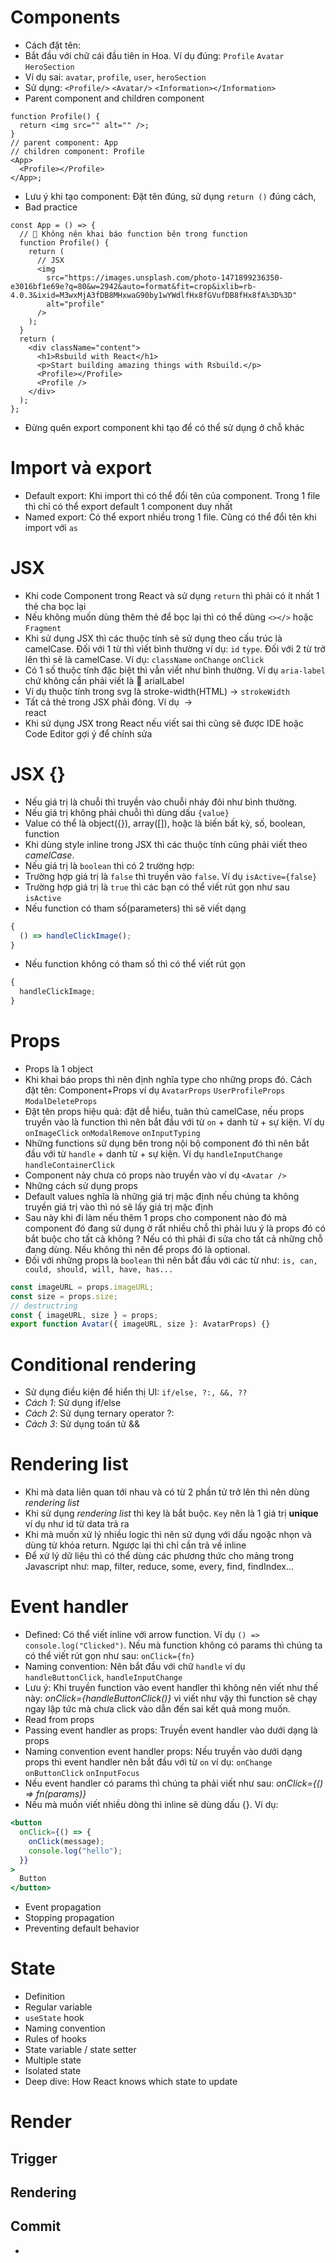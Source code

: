 # Components

- Cách đặt tên:
- Bắt đầu với chữ cái đầu tiên in Hoa. Ví dụ đúng: `Profile` `Avatar` `HeroSection`
- Ví dụ sai: `avatar`, `profile`, `user`, `heroSection`
- Sử dụng: `<Profile/>` `<Avatar/>` `<Information></Information>`
- Parent component and children component

```tsx
function Profile() {
  return <img src="" alt="" />;
}
// parent component: App
// children component: Profile
<App>
  <Profile></Profile>
</App>;
```

- Lưu ý khi tạo component: Đặt tên đúng, sử dụng `return ()` đúng cách,
- Bad practice

```tsx
const App = () => {
  // 🛑 Không nên khai báo function bên trong function
  function Profile() {
    return (
      // JSX
      <img
        src="https://images.unsplash.com/photo-1471899236350-e3016bf1e69e?q=80&w=2942&auto=format&fit=crop&ixlib=rb-4.0.3&ixid=M3wxMjA3fDB8MHxwaG90by1wYWdlfHx8fGVufDB8fHx8fA%3D%3D"
        alt="profile"
      />
    );
  }
  return (
    <div className="content">
      <h1>Rsbuild with React</h1>
      <p>Start building amazing things with Rsbuild.</p>
      <Profile></Profile>
      <Profile />
    </div>
  );
};
```

- Đừng quên export component khi tạo để có thể sử dụng ở chỗ khác

# Import và export

- Default export: Khi import thì có thể đổi tên của component. Trong 1 file thì chỉ có thể export default 1 component duy nhất
- Named export: Có thể export nhiều trong 1 file. Cũng có thể đổi tên khi import với `as`

# JSX

- Khi code Component trong React và sử dụng `return` thì phải có ít nhất 1 thẻ cha bọc lại
- Nếu không muốn dùng thêm thẻ để bọc lại thì có thể dùng `<></>` hoặc `Fragment`
- Khi sử dụng JSX thì các thuộc tính sẽ sử dụng theo cấu trúc là camelCase. Đối với 1 từ thì viết bình thường ví dụ: `id` `type`. Đối với 2 từ trở lên thì sẽ là camelCase. Ví dụ: `className` `onChange` `onClick`
- Có 1 số thuộc tính đặc biệt thì vẫn viết như bình thường. Ví dụ `aria-label` chứ không cần phải viết là 🛑 arialLabel
- Ví dụ thuộc tính trong svg là stroke-width(HTML) -> `strokeWidth`
- Tất cả thẻ trong JSX phải đóng. Ví dụ <img> -> <img/> <div/> <div>react</div>
- Khi sử dụng JSX trong React nếu viết sai thì cũng sẽ được IDE hoặc Code Editor gợi ý để chỉnh sửa

# JSX {}

- Nếu giá trị là chuỗi thì truyền vào chuỗi nháy đôi như bình thường.
- Nếu giá trị không phải chuỗi thì dùng dấu `{value}`
- Value có thể là object({}), array([]), hoặc là biến bất kỳ, số, boolean, function
- Khi dùng style inline trong JSX thì các thuộc tính cũng phải viết theo _camelCase_.
- Nếu giá trị là `boolean` thì có 2 trường hợp:
- Trường hợp giá trị là `false` thì truyền vào `false`. Ví dụ `isActive={false}`
- Trường hợp giá trị là `true` thì các bạn có thể viết rút gọn như sau `isActive`
- Nếu function có tham số(parameters) thì sẽ viết dạng

```js
{
  () => handleClickImage();
}
```

- Nếu function không có tham số thì có thể viết rút gọn

```js
{
  handleClickImage;
}
```

# Props

- Props là 1 object
- Khi khai báo props thì nên định nghĩa type cho những props đó. Cách đặt tên: Component+Props ví dụ `AvatarProps` `UserProfileProps` `ModalDeleteProps`
- Đặt tên props hiệu quả: đặt dễ hiểu, tuân thủ camelCase, nếu props truyền vào là function thì nên bắt đầu với từ `on` + danh từ + sự kiện. Ví dụ `onImageClick` `onModalRemove` `onInputTyping`
- Những functions sử dụng bên trong nội bộ component đó thì nên bắt đầu với từ `handle` + danh từ + sự kiện. Ví dụ `handleInputChange` `handleContainerClick`
- Component này chưa có props nào truyền vào ví dụ `<Avatar />`
- Những cách sử dụng props
- Default values nghĩa là những giá trị mặc định nếu chúng ta không truyền giá trị vào thì nó sẽ lấy giá trị mặc định
- Sau này khi đi làm nếu thêm 1 props cho component nào đó mà component đó đang sử dụng ở rất nhiều chỗ thì phải lưu ý là props đó có bắt buộc cho tất cả không ? Nếu có thì phải đi sửa cho tất cả những chỗ đang dùng. Nếu không thì nên để props đó là optional.
- Đối với những props là `boolean` thì nên bắt đầu với các từ như: `is, can, could, should, will, have, has...`

```js
const imageURL = props.imageURL;
const size = props.size;
// destructring
const { imageURL, size } = props;
export function Avatar({ imageURL, size }: AvatarProps) {}
```

# Conditional rendering

- Sử dụng điều kiện để hiển thị UI: `if/else, ?:, &&, ??`
- _Cách 1_: Sử dụng if/else
- _Cách 2_: Sử dụng ternary operator ?:
- _Cách 3_: Sử dụng toán tử &&

# Rendering list

- Khi mà data liên quan tới nhau và có từ 2 phần tử trở lên thì nên dùng _rendering list_
- Khi sử dụng _rendering list_ thì key là bắt buộc. `Key` nên là 1 giá trị **unique** ví dụ như id từ data trả ra
- Khi mà muốn xử lý nhiều logic thì nên sử dụng với dấu ngoặc nhọn và dùng từ khóa return. Ngược lại thì chỉ cần trả về inline
- Để xử lý dữ liệu thì có thể dùng các phương thức cho mảng trong Javascript như: map, filter, reduce, some, every, find, findIndex...

# Event handler

- Defined: Có thể viết inline với arrow function. Ví dụ `() => console.log("Clicked")`. Nếu mà function không có params thì chúng ta có thể viết rút gọn như sau: `onClick={fn}`
- Naming convention: Nên bắt đầu với chữ `handle` ví dụ `handleButtonClick`, `handleInputChange`
- Lưu ý: Khi truyền function vào event handler thì không nên viết như thế này: _onClick={handleButtonClick()}_ vì viết như vậy thì function sẽ chạy ngay lập tức mà chưa click vào dẫn đến sai kết quả mong muốn.
- Read from props
- Passing event handler as props: Truyền event handler vào dưới dạng là props
- Naming convention event handler props: Nếu truyền vào dưới dạng props thì event handler nên bắt đầu với từ `on` ví dụ: `onChange` `onButtonClick` `onInputFocus`
- Nếu event handler có params thì chúng ta phải viết như sau: _onClick={() => fn(params)}_
- Nếu mà muốn viết nhiều dòng thì inline sẽ dùng dấu {}. Ví dụ:

```jsx
<button
  onClick={() => {
    onClick(message);
    console.log("hello");
  }}
>
  Button
</button>
```

- Event propagation
- Stopping propagation
- Preventing default behavior

# State

- Definition
- Regular variable
- `useState` hook
- Naming convention
- Rules of hooks
- State variable / state setter
- Multiple state
- Isolated state
- Deep dive: How React knows which state to update

# Render

## Trigger

## Rendering

## Commit

-
